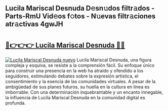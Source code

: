 ## Lucila Mariscal Desnuda D𝚎sn𝚞dos filtr𝚊dos - Parts-RmU Vid𝚎os f𝚘tos - N𝚞evas filtr𝚊ciones atr𝚊ctivas 4gwJH

# <h2><a href="http://mb8xr6.tromn.icu/?c=Lucila+Mariscal+Desnuda">🔗👉👉👉 Lucila Mariscal Desnuda 🔗🔗</a></h2>

[![Lucila Mariscal Desnuda nuevo](https://i.imgur.com/pEAQMta.gif)](http://mb8xr6.tromn.icu/?c=Lucila+Mariscal+Desnuda)
Lucila Mariscal Desnuda, una figura compleja y esquiva, se resiste a la comprensión fácil. Su enfoque único para construir una presencia en la web ha atraído y ofendido a los seguidores, estimulando debates sobre la expresión artística, el consentimiento y la esencia de las comunidades virtuales. A pesar de la ambigüedad de sus planes futuros, su huella en la cultura en línea es imborrable. Con una determinación inquebrantable y un encanto innegable, la influencia de Lucila Mariscal Desnuda en la comunidad digital es profunda.
